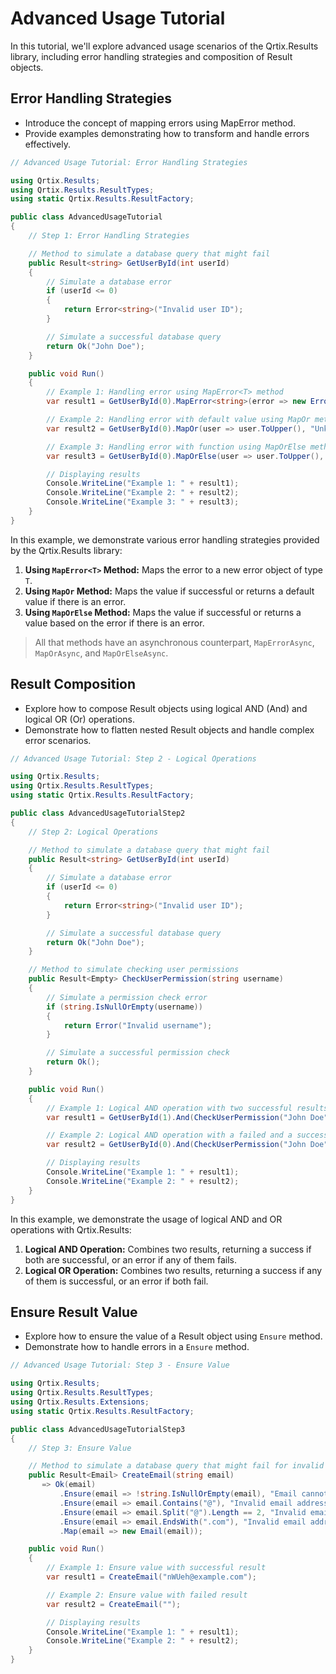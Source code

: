# Advanced Usage Tutorial

In this tutorial, we'll explore advanced usage scenarios of the Qrtix.Results library, including error handling
strategies and composition of Result objects.

## Error Handling Strategies

- Introduce the concept of mapping errors using MapError<T> method.
- Provide examples demonstrating how to transform and handle errors effectively.

```csharp
// Advanced Usage Tutorial: Error Handling Strategies

using Qrtix.Results;
using Qrtix.Results.ResultTypes;
using static Qrtix.Results.ResultFactory;

public class AdvancedUsageTutorial
{
    // Step 1: Error Handling Strategies

    // Method to simulate a database query that might fail
    public Result<string> GetUserById(int userId)
    {
        // Simulate a database error
        if (userId <= 0)
        {
            return Error<string>("Invalid user ID");
        }

        // Simulate a successful database query
        return Ok("John Doe");
    }

    public void Run()
    {
        // Example 1: Handling error using MapError<T> method
        var result1 = GetUserById(0).MapError<string>(error => new Error("User not found"));

        // Example 2: Handling error with default value using MapOr method
        var result2 = GetUserById(0).MapOr(user => user.ToUpper(), "Unknown User");

        // Example 3: Handling error with function using MapOrElse method
        var result3 = GetUserById(0).MapOrElse(user => user.ToUpper(), error => "Unknown User");

        // Displaying results
        Console.WriteLine("Example 1: " + result1);
        Console.WriteLine("Example 2: " + result2);
        Console.WriteLine("Example 3: " + result3);
    }
}
```

In this example, we demonstrate various error handling strategies provided by the Qrtix.Results library:

1. **Using `MapError<T>` Method:** Maps the error to a new error object of type `T`.
2. **Using `MapOr` Method:** Maps the value if successful or returns a default value if there is an error.
3. **Using `MapOrElse` Method:** Maps the value if successful or returns a value based on the error if there is an
   error.

> All that methods have an asynchronous counterpart, `MapErrorAsync`, `MapOrAsync`, and `MapOrElseAsync`.

## Result Composition

- Explore how to compose Result objects using logical AND (And) and logical OR (Or) operations.
- Demonstrate how to flatten nested Result objects and handle complex error scenarios.

```csharp
// Advanced Usage Tutorial: Step 2 - Logical Operations

using Qrtix.Results;
using Qrtix.Results.ResultTypes;
using static Qrtix.Results.ResultFactory;

public class AdvancedUsageTutorialStep2
{
    // Step 2: Logical Operations

    // Method to simulate a database query that might fail
    public Result<string> GetUserById(int userId)
    {
        // Simulate a database error
        if (userId <= 0)
        {
            return Error<string>("Invalid user ID");
        }

        // Simulate a successful database query
        return Ok("John Doe");
    }

    // Method to simulate checking user permissions
    public Result<Empty> CheckUserPermission(string username)
    {
        // Simulate a permission check error
        if (string.IsNullOrEmpty(username))
        {
            return Error("Invalid username");
        }

        // Simulate a successful permission check
        return Ok();
    }

    public void Run()
    {
        // Example 1: Logical AND operation with two successful results
        var result1 = GetUserById(1).And(CheckUserPermission("John Doe"));

        // Example 2: Logical AND operation with a failed and a successful result
        var result2 = GetUserById(0).And(CheckUserPermission("John Doe"));

        // Displaying results
        Console.WriteLine("Example 1: " + result1);
        Console.WriteLine("Example 2: " + result2);
    }
}
```

In this example, we demonstrate the usage of logical AND and OR operations with Qrtix.Results:

1. **Logical AND Operation:** Combines two results, returning a success if both are successful, or an error if any of them fails.
2. **Logical OR Operation:** Combines two results, returning a success if any of them is successful, or an error if both fail.

## Ensure Result Value

- Explore how to ensure the value of a Result object using `Ensure` method.
- Demonstrate how to handle errors in a `Ensure` method.

```csharp
// Advanced Usage Tutorial: Step 3 - Ensure Value

using Qrtix.Results;
using Qrtix.Results.ResultTypes;
using Qrtix.Results.Extensions;
using static Qrtix.Results.ResultFactory;

public class AdvancedUsageTutorialStep3
{
    // Step 3: Ensure Value

    // Method to simulate a database query that might fail for invalid email
    public Result<Email> CreateEmail(string email)
       => Ok(email)
           .Ensure(email => !string.IsNullOrEmpty(email), "Email cannot be empty")
           .Ensure(email => email.Contains("@"), "Invalid email address")
           .Ensure(email => email.Split("@").Length == 2, "Invalid email address")
           .Ensure(email => email.EndsWith(".com"), "Invalid email address")
           .Map(email => new Email(email));

    public void Run()
    {
        // Example 1: Ensure value with successful result
        var result1 = CreateEmail("nWUeh@example.com");

        // Example 2: Ensure value with failed result
        var result2 = CreateEmail("");

        // Displaying results
        Console.WriteLine("Example 1: " + result1);
        Console.WriteLine("Example 2: " + result2);
    }
}
```

